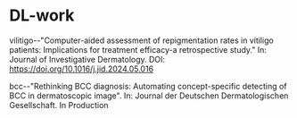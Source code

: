 # DL-work

vilitigo--"Computer-aided assessment of repigmentation rates in vitiligo patients: Implications for treatment efficacy-a retrospective study." In: Journal of Investigative 
Dermatology. DOI: https://doi.org/10.1016/j.jid.2024.05.016

bcc--"Rethinking BCC diagnosis: Automating concept-specific detecting of BCC in dermatoscopic image". In: Journal der Deutschen Dermatologischen Gesellschaft. In Production
